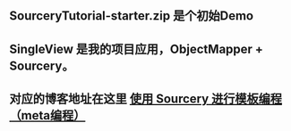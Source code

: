 ## SourceryTutorial-starter.zip 是个初始Demo

## SingleView 是我的项目应用，ObjectMapper + Sourcery。

## 对应的博客地址在这里 **[使用 Sourcery 进行模板编程（meta编程）](https://poos.github.io/2018/12/27/Sourcery/)**
